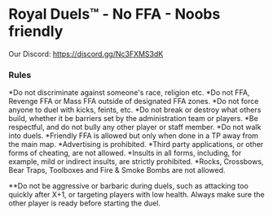 
# **Royal Duels™ - No FFA - Noobs friendly**
Our Discord:
<a id="Hyperlink example - Mordhau Discord">https://discord.gg/Nc3FXMS3dK</a>



### **Rules**
*Do not discriminate against someone's race, religion etc.
*Do not FFA, Revenge FFA or Mass FFA outside of designated FFA zones.
*Do not force anyone to duel with kicks, feints, etc.
*Do not break or destroy what others build, whether it be barriers set by the administration team or players.
*Be respectful, and do not bully any other player or staff member.
*Do not walk into duels.
*Friendly FFA is allowed but only when done in a TP away from the main map.
*Advertising is prohibited.
*Third party applications, or other forms of cheating, are not allowed.
*Insults in all forms, including, for example, mild or indirect insults, are strictly prohibited.
*Rocks, Crossbows, Bear Traps, Toolboxes and Fire & Smoke Bombs are not allowed.

**Do not be aggressive or barbaric during duels, such as attacking too quickly after X+1, or targeting players with low health. Always make sure the other player is ready before starting the duel.
